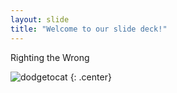 ```yaml
---
layout: slide
title: "Welcome to our slide deck!"
---
```


Righting the Wrong

![dodgetocat](https://octodex.github.com/images/dodgetocat_v2.png)
{: .center}
